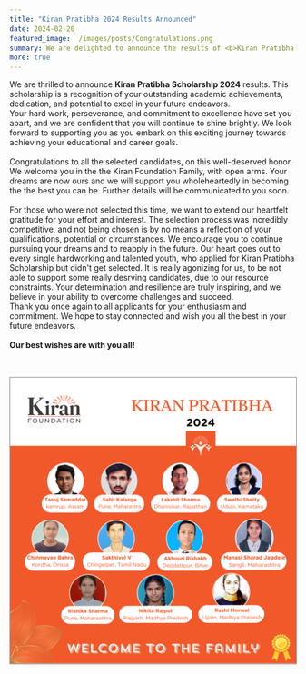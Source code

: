 ```yaml
---
title: "Kiran Pratibha 2024 Results Announced"
date: 2024-02-20
featured_image:  /images/posts/Congratulations.png
summary: We are delighted to announce the results of <b>Kiran Pratibha 2024.</b> Congratulations to all the participants for their outstanding performances. 
more: true
---
```

<p>
We are thrilled to announce <b>Kiran Pratibha Scholarship 2024</b> results. This scholarship is a recognition of your outstanding academic achievements, dedication, and potential to excel in your future endeavors.
<br/>
Your hard work, perseverance, and commitment to excellence have set you apart, and we are confident that you will continue to shine brightly. We look forward to supporting you as you embark on this exciting journey towards achieving your educational and career goals.
<br/>
<br/>
Congratulations to all the selected candidates, on this well-deserved honor. We welcome you in the the Kiran Foundation Family, with open arms. Your dreams are now ours and we will support you wholeheartedly in becoming the the best you can be. Further details will be communicated to you soon.
<br/>
<br/>
For those who were not selected this time, we want to extend our heartfelt gratitude for your effort and interest. The selection process was incredibly competitive, and not being chosen is by no means a reflection of your qualifications, potential or circumstances. We encourage you to continue pursuing your dreams and to reapply in the future. Our heart goes out to every single hardworking and talented youth, who applied for Kiran Pratibha Scholarship but didn't get selected.  It is really agonizing for us, to be not able to support some really desrving candidates, due to our resource constraints. Your determination and resilience are truly inspiring, and we believe in your ability to overcome challenges and succeed. 
<br/>
Thank you once again to all applicants for your enthusiasm and commitment. We hope to stay connected and wish you all the best in your future endeavors.
<br/>
<br/>
<b>Our best wishes are with you all!</b>
</p>

<br/> <br/>
<img src="/images/posts/Congratulations.png" style="border: 1px solid #888;"/>

